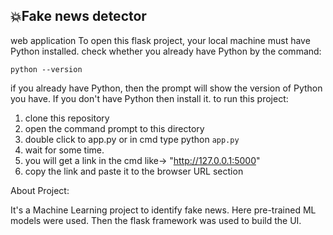## 💥Fake news detector



web application
To open this flask project, your local machine must have Python installed.
check whether you already have Python by the command:
```
python --version
```
if you already have Python, then the prompt will show the version of Python you have. If you don't have Python then install it.
to run this project:
1. clone this repository
2. open the command prompt to this directory 
3. double click to app.py or in cmd type python ``` app.py ```
4. wait for some time.
5. you will get a link in the cmd like-> "http://127.0.0.1:5000"
6. copy the link and paste it to the browser URL section



About Project:

It's a Machine Learning project to identify fake news. Here pre-trained ML models were used. Then the flask framework was used to build the UI.
